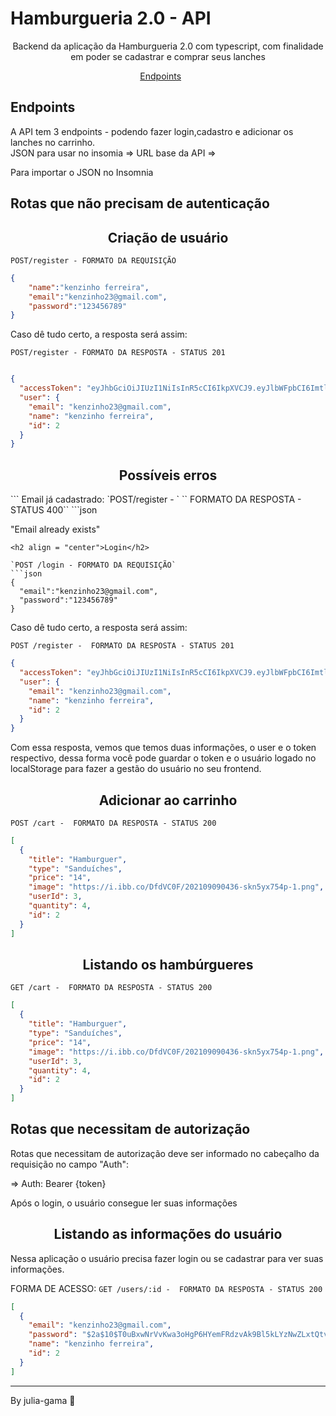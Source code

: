 <h1>Hamburgueria 2.0 - API</h1>

<p align = "center">Backend da aplicação da Hamburgueria 2.0 com typescript, com finalidade em poder se cadastrar e comprar seus lanches</p>

<p align="center">
  <a href="#endpoints">Endpoints</a>&nbsp;&nbsp;&nbsp;&nbsp;&nbsp;&nbsp;
</p>

## **Endpoints**
A API tem 3 endpoints - podendo fazer login,cadastro e adicionar os lanches no carrinho.<br>
JSON para usar no insomia =>
URL base da API =>

Para importar o JSON no Insomnia

## Rotas que não precisam de autenticação

<h2 align="center">Criação de usuário</h2>

`POST/register - FORMATO DA REQUISIÇÃO`
```json
{
    "name":"kenzinho ferreira",
    "email":"kenzinho23@gmail.com",
    "password":"123456789"
}
```
Caso dê tudo certo, a resposta será assim:

`POST/register - FORMATO DA RESPOSTA - STATUS 201`
```json 

{
  "accessToken": "eyJhbGciOiJIUzI1NiIsInR5cCI6IkpXVCJ9.eyJlbWFpbCI6ImtlbnppbmhvMjNAZ21haWwuY29tIiwiaWF0IjoxNjM1NjEwMjIyLCJleHAiOjE2MzU2MTM4MjIsInN1YiI6IjIifQ.0YzL5HkEmPm-5Qf4lq7C0OsmKO1zbfsUQr1PBgWH3Jk",
  "user": {
    "email": "kenzinho23@gmail.com",
    "name": "kenzinho ferreira",
    "id": 2
  }
}

```
<h2 align="center">Possíveis erros</h2>
``` 
Email já cadastrado:
`POST/register - `
`` FORMATO DA RESPOSTA - STATUS 400``
```json 

"Email already exists"

```
<h2 align = "center">Login</h2>

`POST /login - FORMATO DA REQUISIÇÃO`
```json
{
  "email":"kenzinho23@gmail.com",
  "password":"123456789"
}
```
Caso dê tudo certo, a resposta será assim:

`POST /register -  FORMATO DA RESPOSTA - STATUS 201`
```json
{
  "accessToken": "eyJhbGciOiJIUzI1NiIsInR5cCI6IkpXVCJ9.eyJlbWFpbCI6ImtlbnppbmhvMjNAZ21haWwuY29tIiwiaWF0IjoxNjM1NjEwODIwLCJleHAiOjE2MzU2MTQ0MjAsInN1YiI6IjIifQ.28cMb2lizv5ZQMHso4WBKuncYvRy1evc_fAnWatFe_0",
  "user": {
    "email": "kenzinho23@gmail.com",
    "name": "kenzinho ferreira",
    "id": 2
  }
}
```
Com essa resposta, vemos que temos duas informações, o user e o token respectivo, dessa forma você pode guardar o token e o usuário logado no localStorage para fazer a gestão do usuário no seu frontend.

<h2 align = "center">Adicionar ao carrinho</h2>

`POST /cart -  FORMATO DA RESPOSTA - STATUS 200`
```json
[
  {
    "title": "Hamburguer",
    "type": "Sanduíches",
    "price": "14",
    "image": "https://i.ibb.co/DfdVC0F/202109090436-skn5yx754p-1.png",
    "userId": 3,
    "quantity": 4,
    "id": 2
  }
]

```
<h2 align = "center">Listando os hambúrgueres</h2>

`GET /cart -  FORMATO DA RESPOSTA - STATUS 200`
```json
[
  {
    "title": "Hamburguer",
    "type": "Sanduíches",
    "price": "14",
    "image": "https://i.ibb.co/DfdVC0F/202109090436-skn5yx754p-1.png",
    "userId": 3,
    "quantity": 4,
    "id": 2
  }
]

```
## Rotas que necessitam de autorização

Rotas que necessitam de autorização deve ser informado no cabeçalho da requisição no campo "Auth":

=> Auth: Bearer {token}

Após o login, o usuário consegue ler suas informações

<h2 align = "center">Listando as informações do usuário</h2>

Nessa aplicação o usuário precisa fazer login ou se cadastrar para ver suas informações.

FORMA DE ACESSO:
`GET /users/:id -  FORMATO DA RESPOSTA - STATUS 200`
```json
[
  {
    "email": "kenzinho23@gmail.com",
    "password": "$2a$10$T0uBxwNrVvKwa3oHgP6HYemFRdzvAk9Bl5kLYzNwZLxtQtvYRzxZe",
    "name": "kenzinho ferreira",
    "id": 2
  }
]
```

---
By julia-gama :wave:
